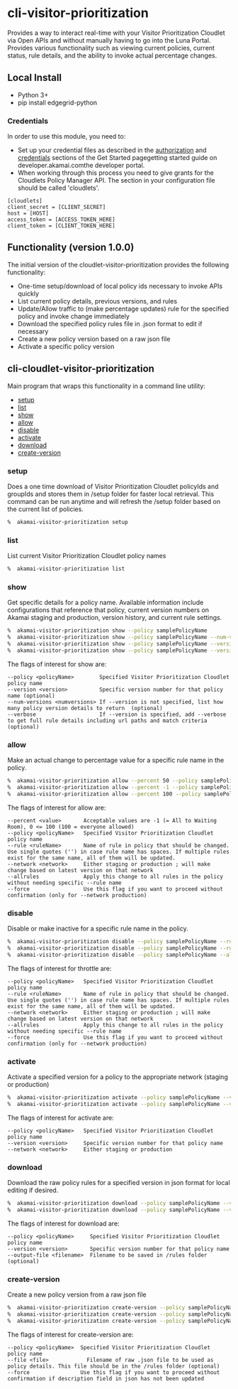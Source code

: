 # cli-visitor-prioritization
Provides a way to interact real-time with your Visitor Prioritization Cloudlet via Open APIs and without manually having to go into the Luna Portal. Provides various functionality such as viewing current policies, current status, rule details, and the ability to invoke actual percentage changes.

## Local Install
* Python 3+
* pip install edgegrid-python

### Credentials
In order to use this module, you need to:
* Set up your credential files as described in the [authorization](https://developer.akamai.com/introduction/Prov_Creds.html) and [credentials](https://developer.akamai.com/introduction/Conf_Client.html) sections of the Get Started pagegetting started guide on developer.akamai.comthe developer portal.  
* When working through this process you need to give grants for the Cloudlets Policy Manager API.  The section in your configuration file should be called 'cloudlets'.
```
[cloudlets]
client_secret = [CLIENT_SECRET]
host = [HOST]
access_token = [ACCESS_TOKEN_HERE]
client_token = [CLIENT_TOKEN_HERE]
```

## Functionality (version 1.0.0)
The initial version of the cloudlet-visitor-prioritization provides the following functionality:
* One-time setup/download of local policy ids necessary to invoke APIs quickly
* List current policy details, previous versions, and rules
* Update/Allow traffic to (make percentage updates) rule for the specified policy and invoke change immediately
* Download the specified policy rules file in .json format to edit if necessary
* Create a new policy version based on a raw json file
* Activate a specific policy version

## cli-cloudlet-visitor-prioritization
Main program that wraps this functionality in a command line utility:
* [setup](#setup)
* [list](#list)
* [show](#show)
* [allow](#allow)
* [disable](#disable)
* [activate](#activate)
* [download](#download)
* [create-version](#create-version)

### setup
Does a one time download of Visitor Prioritization Cloudlet policyIds and groupIds and stores them in /setup folder for faster local retrieval. This command can be run anytime and will refresh the /setup folder based on the current list of policies. 

```bash
%  akamai-visitor-prioritization setup
```

### list
List current Visitor Prioritization Cloudlet policy names  

```bash
%  akamai-visitor-prioritization list
```

### show
Get specific details for a policy name. Available information include configurations that reference that policy, current version numbers on Akamai staging and production, version history, and current rule settings.

```bash
%  akamai-visitor-prioritization show --policy samplePolicyName
%  akamai-visitor-prioritization show --policy samplePolicyName --num-versions 15
%  akamai-visitor-prioritization show --policy samplePolicyName --version 66
%  akamai-visitor-prioritization show --policy samplePolicyName --version 66 --verbose
```

The flags of interest for show are:

```
--policy <policyName>        Specified Visitor Prioritization Cloudlet policy name
--version <version>          Specific version number for that policy name (optional)
--num-versions <numversions> If --version is not specified, list how many policy version details to return  (optional)
--verbose                    If --version is specified, add --verbose to get full rule details including url paths and match criteria (optional)

```

### allow
Make an actual change to percentage value for a specific rule name in the policy.

```bash
%  akamai-visitor-prioritization allow --percent 50 --policy samplePolicyName --rule 'ruleName' --network production
%  akamai-visitor-prioritization allow --percent -1 --policy samplePolicyName --rule 'ruleName' --network staging
%  akamai-visitor-prioritization allow --percent 100 --policy samplePolicyName --rule 'ruleName' --network production --force
```

The flags of interest for allow are:

```
--percent <value>       Acceptable values are -1 (= All to Waiting Room), 0 <= 100 (100 = everyone allowed)
--policy <policyName>   Specified Visitor Prioritization Cloudlet policy name
--rule <ruleName>       Name of rule in policy that should be changed. Use single quotes ('') in case rule name has spaces. If multiple rules exist for the same name, all of them will be updated.
--network <network>     Either staging or production ; will make change based on latest version on that network
--allrules              Apply this change to all rules in the policy without needing specific --rule name
--force                 Use this flag if you want to proceed without confirmation (only for --network production)
```

### disable
Disable or make inactive for a specific rule name in the policy.

```bash
%  akamai-visitor-prioritization disable --policy samplePolicyName --rule 'ruleName' --network production
%  akamai-visitor-prioritization disable --policy samplePolicyName --rule 'ruleName' --network staging
%  akamai-visitor-prioritization disable --policy samplePolicyName --allrules --network production --force
```

The flags of interest for throttle are:

```
--policy <policyName>   Specified Visitor Prioritization Cloudlet policy name
--rule <ruleName>       Name of rule in policy that should be changed. Use single quotes ('') in case rule name has spaces. If multiple rules exist for the same name, all of them will be updated.
--network <network>     Either staging or production ; will make change based on latest version on that network
--allrules              Apply this change to all rules in the policy without needing specific --rule name
--force                 Use this flag if you want to proceed without confirmation (only for --network production)
```

### activate
Activate a specified version for a policy to the appropriate network (staging or production)

```bash
%  akamai-visitor-prioritization activate --policy samplePolicyName --version 87 --network staging
%  akamai-visitor-prioritization activate --policy samplePolicyName --version 71 --network production
```

The flags of interest for activate are:

```
--policy <policyName>   Specified Visitor Prioritization Cloudlet policy name
--version <version>     Specific version number for that policy name
--network <network>     Either staging or production

```

### download
Download the raw policy rules for a specified version in json format for local editing if desired.

```bash
%  akamai-visitor-prioritization download --policy samplePolicyName --version 87
%  akamai-visitor-prioritization download --policy samplePolicyName --version 71 --output-file savefilename.json
```

The flags of interest for download are:

```
--policy <policyName>     Specified Visitor Prioritization Cloudlet policy name
--version <version>       Specific version number for that policy name
--output-file <filename>  Filename to be saved in /rules folder (optional) 

```

### create-version
Create a new policy version from a raw json file

```bash
%  akamai-visitor-prioritization create-version --policy samplePolicyName
%  akamai-visitor-prioritization create-version --policy samplePolicyName --file filename.json
%  akamai-visitor-prioritization create-version --policy samplePolicyName --file filename.json --force
```

The flags of interest for create-version are:

```
--policy <policyName>  Specified Visitor Prioritization Cloudlet policy name
--file <file>	         Filename of raw .json file to be used as policy details. This file should be in the /rules folder (optional)
--force                Use this flag if you want to proceed without confirmation if description field in json has not been updated
```
